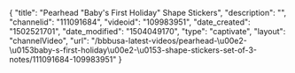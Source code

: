 {
    "title": "Pearhead &quot;Baby's First Holiday&quot; Shape Stickers",
    "description": "",
    "channelid": "111091684",
    "videoid": "109983951",
    "date_created": "1502521701",
    "date_modified": "1504049170",
    "type": "captivate",
    "layout": "channelVideo",
    "url": "\/bbbusa-latest-videos\/pearhead-\u00e2-\u0153baby-s-first-holiday\u00e2-\u0153-shape-stickers-set-of-3-notes\/111091684-109983951"
}